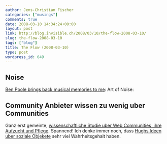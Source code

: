```yaml
---
author: Jens-Christian Fischer
categories: ["musings"]
comments: true
date: 2008-03-10 14:34:24+00:00
layout: post
link: http://blog.invisible.ch/2008/03/10/the-flow-2008-03-10/
slug: the-flow-2008-03-10
tags: ["blog"]
title: The Flow (2008-03-10)
type: post
wordpress_id: 649
---
```


Noise
-----

[Ben Poole brings back musical memories to me][1]: Art of Noise:



Community Anbieter wissen zu wenig uber Communities
---------------------------------------------------

Ganz erst gemeinte, [wissenschaftliche Studie uber Web Communities, ihre Aufzucht und Pflege][2]. Spannend! Ich denke immer noch, dass [Hughs Ideen uber soziale Objekete][3] sehr viel Wahrheitsgehalt haben.


[1]: http://benpoole.com/weblog/200803091405
[2]: http://www.portel.de/nc/nachricht/artikel/17896-web-20-studie-community-anbieter-wissen-zu-wenig-ueber-communitys/12/
[3]: http://www.gapingvoid.com/Moveable_Type/archives/004390.html
